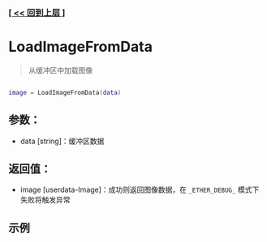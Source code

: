 ### [[ << 回到上层 ]](index.md)

# LoadImageFromData

> 从缓冲区中加载图像

```lua

image = LoadImageFromData(data)

```

## 参数：

+ data [string]：缓冲区数据

## 返回值：

+ image [userdata-Image]：成功则返回图像数据，在 `_ETHER_DEBUG_` 模式下失败将触发异常

## 示例

```lua

```